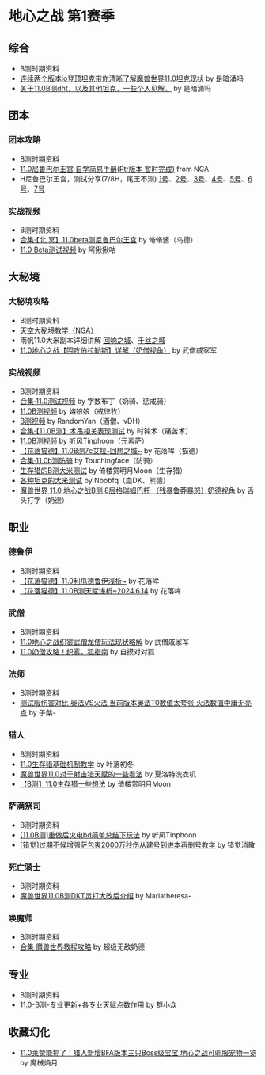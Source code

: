 # 地心之战 第1赛季

## 综合

* B测时期资料
* [连续两个版本io登顶坦克带你清晰了解魔兽世界11.0坦克现状](https://www.bilibili.com/video/BV17Te1evEvm) by 是暗涌吗
* [关于11.0B测dht，以及其他坦克，一些个人见解。](https://www.bilibili.com/video/BV1SM4m117nX) by 是暗涌吗


## 团本

### 团本攻略

* B测时期资料
* [11.0尼鲁巴尔王宫 自学简易手册(Ptr版本 暂时完成)](https://nga.178.com/read.php?tid=40880837) from NGA
* H尼鲁巴尔王宫，测试分享(7/8H，尾王不测) [1号](https://nga.178.com/read.php?tid=40884444)、[2号](https://nga.178.com/read.php?tid=40667894)、[3号](https://nga.178.com/read.php?tid=40717928)、[4号](https://nga.178.com/read.php?tid=40624453)、[5号](https://nga.178.com/read.php?tid=40592271)、[6号](https://nga.178.com/read.php?tid=40646062)、[7号](https://nga.178.com/read.php?tid=40882411)

### 实战视频

* B测时期资料
* [合集·【北 冥】11.0beta测尼鲁巴尔王宫](https://space.bilibili.com/1203212961/channel/collectiondetail?sid=3216688) by 脩脩酱（鸟德）
* [11.0 Beta测试视频](https://space.bilibili.com/10352066/search/video?keyword=Beta%2011.0) by 阿揪揪咕


## 大秘境

### 大秘境攻略

* B测时期资料
* [天空大秘境教学（NGA）](https://nga.178.com/read.php?tid=40888495) 
* 雨帆11.0大米副本详细讲解 [回响之城](https://www.bilibili.com/video/BV1aW42197NA)、[千丝之城](https://www.bilibili.com/video/BV1E142187uw/)
* [11.0地心之战【围攻伯拉勒斯】详解（奶僧视角）](https://www.bilibili.com/video/BV1tS411N79K) by 武僧戚家军

### 实战视频

* B测时期资料
* [合集·11.0测试视频](https://space.bilibili.com/3135560/channel/collectiondetail?sid=2882206) by 字数布丁（奶骑、惩戒骑）
* [11.0B测视频](https://space.bilibili.com/158388100/search/video?keyword=11.0B%E6%B5%8B) by 嫆娘娘（戒律牧）
* [B测视频](https://space.bilibili.com/12105159/search/video?keyword=B%E6%B5%8B) by RandomYan（酒僧、vDH）
* [合集·【11.0B测】术吊相关表现测试](https://space.bilibili.com/3546699312138695/channel/collectiondetail?sid=3230663) by 时钟术（痛苦术）
* [11.0B测视频](https://space.bilibili.com/352810/search/video?keyword=%2211.0B%E6%B5%8B%22) by 听风Tinphoon（元素萨）
* [【花落猫德】11.0B测7c艾拉-回想之城~](https://www.bilibili.com/video/BV1Fi421v7uH/) by 花落哞（猫德）
* [合集·11.0b测防骑](https://space.bilibili.com/25097105/channel/collectiondetail?sid=3307751) by Touchingface（防骑）
* [生存猎的B测大米测试](https://space.bilibili.com/1650405309/search/video?keyword=B%E6%B5%8B) by 倚楼赏明月Moon（生存猎）
* [各种坦克的大米测试](https://space.bilibili.com/18868923/search/video?keyword=11%20%E5%9C%B0%E5%BF%83%E4%B9%8B%E6%88%98) by Noobfq（血DK、熊德）
* [魔兽世界 11.0 地心之战B测 8层格瑞姆巴托 （残暴鲁莽暴怒）奶德视角](https://www.bilibili.com/video/BV14xg7eLEPi) by 舌头打字（奶德）


## 职业

### 德鲁伊

* B测时期资料
* [【花落猫德】11.0利爪德鲁伊浅析~](https://www.bilibili.com/video/BV1gF4m1c7eo/) by 花落哞
* [【花落猫德】11.0B测天赋浅析~2024.6.14](https://www.bilibili.com/video/BV1LS411P7XP/) by 花落哞

### 武僧

* B测时期资料
* [11.0地心之战织雾武僧龙僧玩法现状略解](https://www.bilibili.com/video/BV1xy411B7rf/) by 武僧戚家军
* [11.0奶僧攻略！织雾，狐指南](https://space.bilibili.com/3460419/channel/collectiondetail?sid=3406536) by 自摸对对狐

### 法师

* B测时期资料
* [测试服伤害对比 奥法VS火法 当前版本奥法T0数值太夸张 火法数值中庸无亮点](https://www.bilibili.com/video/BV16W421R7ab) by 子槃-

### 猎人

* B测时期资料
* [11.0生存猎基础机制教学](https://www.bilibili.com/video/BV1Rb421E79G/) by 叶落初冬
* [魔兽世界11.0对于射击猎天赋的一些看法](https://www.bilibili.com/video/BV1bkeyeQEvr) by 夏洛特洗衣机
* [【B测】11.0生存猎一些想法](https://www.bilibili.com/video/BV1BfgAe4Eui/) by 倚楼赏明月Moon

### 萨满祭司

* B测时期资料
* [[11.0B测]重做后火电bd简单总结下玩法](https://www.bilibili.com/video/BV1gS421R77S) by 听风Tinphoon
* [[错觉]过期不候增强萨包爽2000万秒伤从建号到进本再删号教学](https://www.bilibili.com/video/BV1gT421r7tB) by 错觉消散


### 死亡骑士

* B测时期资料
* [魔兽世界11.0B测DKT灵打大改后介绍](https://www.bilibili.com/video/BV1Gb421J7zt/) by Mariatheresa-

### 唤魔师

* B测时期资料
* [合集·魔兽世界教程攻略](https://space.bilibili.com/282103331/channel/collectiondetail?sid=3084786) by 超级无敌奶德


## 专业

* B测时期资料
* [11.0-B测-专业更新+各专业天赋点数作用](https://www.bilibili.com/video/BV11z421q7xe/) by 群小众


## 收藏幻化

* [11.0莱赞能抓了！猎人新增BFA版本三只Boss级宝宝 地心之战可驯服宠物一览](https://www.bilibili.com/video/BV1Zy411v7bU) by 魔械熵月
